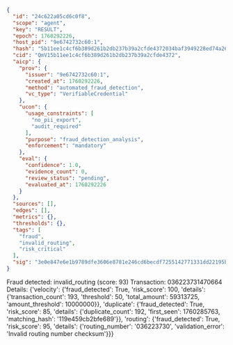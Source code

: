 ```json
{
  "id": "24c622a05cd6c0f8",
  "scope": "agent",
  "key": "RESULT",
  "epoch": 1760292226,
  "host_pid": "9e6742732c60:1",
  "hash": "5b11ee1c4cf6b389d261b2db237b39a2cfde4372034baf3949228ed74a269a2c",
  "cid": "QmV15b11ee1c4cf6b389d261b2db237b39a2cfde4372",
  "aicp": {
    "prov": {
      "issuer": "9e6742732c60:1",
      "created_at": 1760292226,
      "method": "automated_fraud_detection",
      "vc_type": "VerifiableCredential"
    },
    "ucon": {
      "usage_constraints": [
        "no_pii_export",
        "audit_required"
      ],
      "purpose": "fraud_detection_analysis",
      "enforcement": "mandatory"
    },
    "eval": {
      "confidence": 1.0,
      "evidence_count": 0,
      "review_status": "pending",
      "evaluated_at": 1760292226
    }
  },
  "sources": [],
  "edges": [],
  "metrics": {},
  "thresholds": {},
  "tags": [
    "fraud",
    "invalid_routing",
    "risk_critical"
  ],
  "sig": "3e0e847e6e1b9789dfe3606e8781e246cd6becdf7255142771331dd22195bcd4"
}
```

Fraud detected: invalid_routing (score: 93)
Transaction: 036223731470664
Details: {'velocity': {'fraud_detected': True, 'risk_score': 100, 'details': {'transaction_count': 193, 'threshold': 50, 'total_amount': 59313725, 'amount_threshold': 10000000}}, 'duplicate': {'fraud_detected': True, 'risk_score': 85, 'details': {'duplicate_count': 192, 'first_seen': 1760285763, 'matching_hash': '119e459cb2bfe689'}}, 'routing': {'fraud_detected': True, 'risk_score': 95, 'details': {'routing_number': '036223730', 'validation_error': 'Invalid routing number checksum'}}}